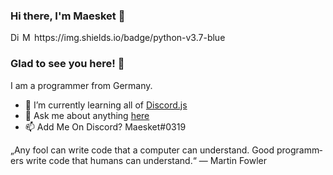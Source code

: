 ### Hi there, I'm Maesket 👋
<a href="https://discord.gg/2QSw9hcudp">
  <img align="left" alt="Discord Server" width="16px" src="https://cdn.jsdelivr.net/npm/simple-icons@v3/icons/discord.svg" />
</a>
 <a href="https://github.com/Maesket">
  <img align="left" alt="My Github" width="16px" src="https://cdn.jsdelivr.net/npm/simple-icons@v3/icons/github.svg" />
</a> https://img.shields.io/badge/python-v3.7-blue

<br />

### Glad to see you here! 🤩 &nbsp;

I am a programmer from Germany.
- 🌱 I’m currently learning all of [Discord.js](https://discord.js.org/#/)
- 💬 Ask me about anything [here](https://discord.gg/2QSw9hcudp)
- 📫 Add Me On Discord? Maesket#0319


<p lang="de-CH"><q>Any fool can write code that a computer can understand. Good programmers write code that humans can understand.</q> — Martin Fowler</p>
